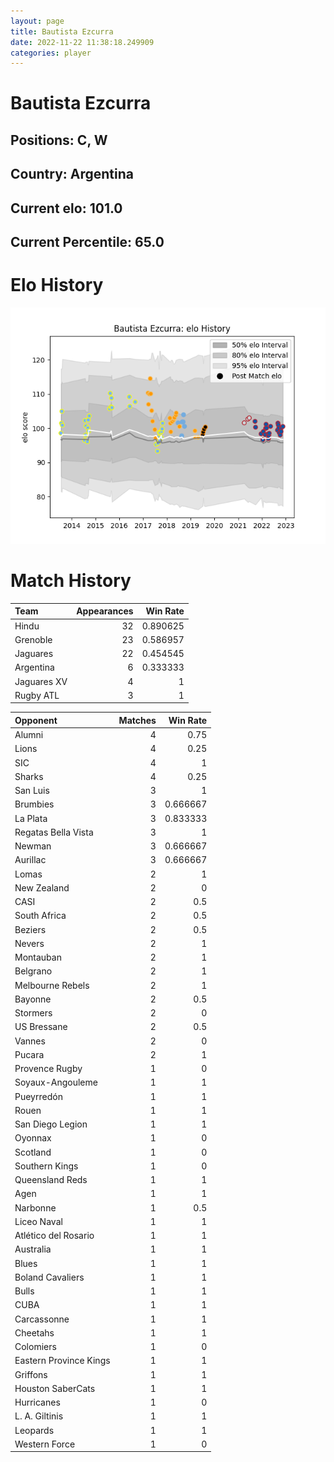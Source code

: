 ```yaml
---  
layout: page  
title: Bautista Ezcurra  
date: 2022-11-22 11:38:18.249909  
categories: player  
---
```

# Bautista Ezcurra

## Positions: C, W

## Country: Argentina

## Current elo: 101.0

## Current Percentile: 65.0

# Elo History


![elo history](history_BautistaEzcurra.png)
# Match History


| Team        |   Appearances |   Win Rate |
|:------------|--------------:|-----------:|
| Hindu       |            32 |   0.890625 |
| Grenoble    |            23 |   0.586957 |
| Jaguares    |            22 |   0.454545 |
| Argentina   |             6 |   0.333333 |
| Jaguares XV |             4 |   1        |
| Rugby ATL   |             3 |   1        |

| Opponent               |   Matches |   Win Rate |
|:-----------------------|----------:|-----------:|
| Alumni                 |         4 |   0.75     |
| Lions                  |         4 |   0.25     |
| SIC                    |         4 |   1        |
| Sharks                 |         4 |   0.25     |
| San Luis               |         3 |   1        |
| Brumbies               |         3 |   0.666667 |
| La Plata               |         3 |   0.833333 |
| Regatas Bella Vista    |         3 |   1        |
| Newman                 |         3 |   0.666667 |
| Aurillac               |         3 |   0.666667 |
| Lomas                  |         2 |   1        |
| New Zealand            |         2 |   0        |
| CASI                   |         2 |   0.5      |
| South Africa           |         2 |   0.5      |
| Beziers                |         2 |   0.5      |
| Nevers                 |         2 |   1        |
| Montauban              |         2 |   1        |
| Belgrano               |         2 |   1        |
| Melbourne Rebels       |         2 |   1        |
| Bayonne                |         2 |   0.5      |
| Stormers               |         2 |   0        |
| US Bressane            |         2 |   0.5      |
| Vannes                 |         2 |   0        |
| Pucara                 |         2 |   1        |
| Provence Rugby         |         1 |   0        |
| Soyaux-Angouleme       |         1 |   1        |
| Pueyrredón             |         1 |   1        |
| Rouen                  |         1 |   1        |
| San Diego Legion       |         1 |   1        |
| Oyonnax                |         1 |   0        |
| Scotland               |         1 |   0        |
| Southern Kings         |         1 |   0        |
| Queensland Reds        |         1 |   1        |
| Agen                   |         1 |   1        |
| Narbonne               |         1 |   0.5      |
| Liceo Naval            |         1 |   1        |
| Atlético del Rosario   |         1 |   1        |
| Australia              |         1 |   1        |
| Blues                  |         1 |   1        |
| Boland Cavaliers       |         1 |   1        |
| Bulls                  |         1 |   1        |
| CUBA                   |         1 |   1        |
| Carcassonne            |         1 |   1        |
| Cheetahs               |         1 |   1        |
| Colomiers              |         1 |   0        |
| Eastern Province Kings |         1 |   1        |
| Griffons               |         1 |   1        |
| Houston SaberCats      |         1 |   1        |
| Hurricanes             |         1 |   0        |
| L. A. Giltinis         |         1 |   1        |
| Leopards               |         1 |   1        |
| Western Force          |         1 |   0        |
